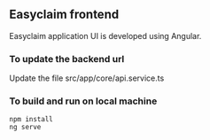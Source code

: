 ## Easyclaim frontend
Easyclaim application UI is developed using Angular.

### To update the backend url
Update the file src/app/core/api.service.ts

### To build and run on local machine
```
npm install
ng serve
```